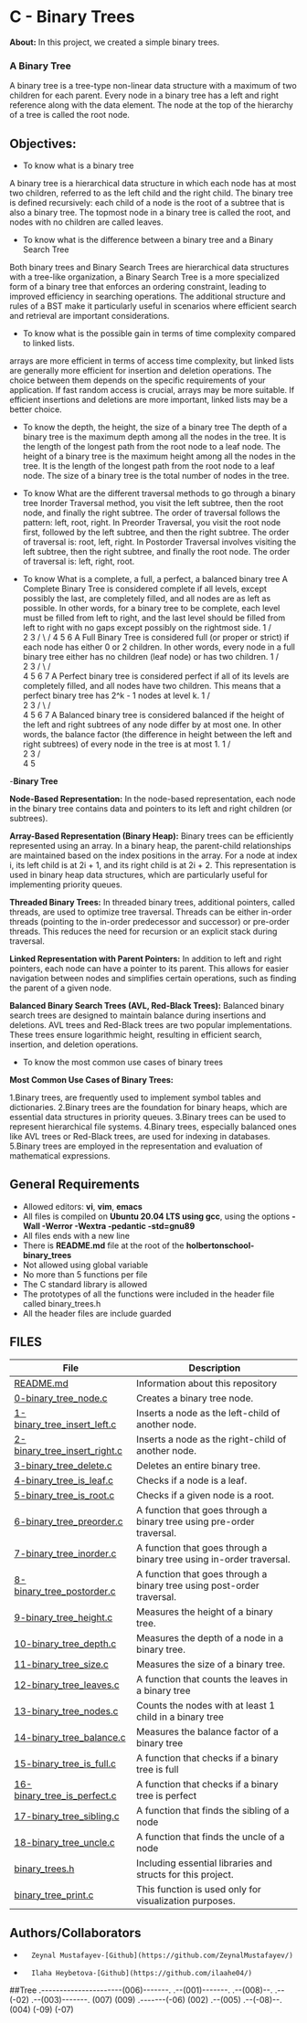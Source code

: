 # C - Binary Trees
**About:** In this project, we created a simple binary trees.
### A Binary Tree
A binary tree is a tree-type non-linear data structure with a maximum of two children for each parent. Every node in a binary tree has a left and right reference along with the data element. The node at the top of the hierarchy of a tree is called the root node.

## Objectives:
* To know what is a binary tree

A binary tree is a hierarchical data structure in which each node has at most two children, referred to as the left child and the right child. The binary tree is defined recursively: each child of a node is the root of a subtree that is also a binary tree. The topmost node in a binary tree is called the root, and nodes with no children are called leaves.

* To know what is the difference between a binary tree and a Binary Search Tree

Both binary trees and Binary Search Trees are hierarchical data structures with a tree-like organization, a Binary Search Tree is a more specialized form of a binary tree that enforces an ordering constraint, leading to improved efficiency in searching operations. The additional structure and rules of a BST make it particularly useful in scenarios where efficient search and retrieval are important considerations.

* To know what is the possible gain in terms of time complexity compared to linked lists. 

arrays are more efficient in terms of access time complexity, but linked lists are generally more efficient for insertion and deletion operations. The choice between them depends on the specific requirements of your application. If fast random access is crucial, arrays may be more suitable. If efficient insertions and deletions are more important, linked lists may be a better choice.

* To know the depth, the height, the size of a binary tree
The depth of a binary tree is the maximum depth among all the nodes in the tree. 
It is the length of the longest path from the root node to a leaf node. 
The height of a binary tree is the maximum height among all the nodes in the tree. 
It is the length of the longest path from the root node to a leaf node.
The size of a binary tree is the total number of nodes in the tree.

* To know What are the different traversal methods to go through a binary tree
Inorder Traversal method, you visit the left subtree, then the root node, and finally the right subtree. The order of traversal follows the pattern: left, root, right.
In Preorder Traversal, you visit the root node first, followed by the left subtree, and then the right subtree. The order of traversal is: root, left, right.
In Postorder Traversal involves visiting the left subtree, then the right subtree, and finally the root node. The order of traversal is: left, right, root.

* To know What is a complete, a full, a perfect, a balanced binary tree
A Complete Binary Tree is considered complete if all levels, except possibly the last, are completely filled, and all nodes are as left as possible. In other words, for a binary tree to be complete, each level must be filled from left to right, and the last level should be filled from left to right with no gaps except possibly on the rightmost side.
         1
       /   \
      2     3
     / \   /
    4   5 6
A Full Binary Tree is considered full (or proper or strict) if each node has either 0 or 2 children. In other words, every node in a full binary tree either has no children (leaf node) or has two children.
         1
       /   \
      2     3
     / \   / \
    4   5 6   7
A Perfect binary tree is considered perfect if all of its levels are completely filled, and all nodes have two children. This means that a perfect binary tree has 2^k - 1 nodes at level k.
         1
       /   \
      2     3
     / \   / \
    4   5 6   7
A Balanced binary tree is considered balanced if the height of the left and right subtrees of any node differ by at most one. In other words, the balance factor (the difference in height between the left and right subtrees) of every node in the tree is at most 1.
         1
       /   \
      2     3
     / \
    4   5


-**Binary Tree**

**Node-Based Representation:**
In the node-based representation, each node in the binary tree contains data and pointers to its left and right children (or subtrees).

**Array-Based Representation (Binary Heap):**
Binary trees can be efficiently represented using an array.
In a binary heap, the parent-child relationships are maintained based on the index positions in the array.
For a node at index i, its left child is at 2i + 1, and its right child is at 2i + 2.
This representation is used in binary heap data structures, which are particularly useful for implementing priority queues.

**Threaded Binary Trees:**
In threaded binary trees, additional pointers, called threads, are used to optimize tree traversal.
Threads can be either in-order threads (pointing to the in-order predecessor and successor) or pre-order threads.
This reduces the need for recursion or an explicit stack during traversal.

**Linked Representation with Parent Pointers:**
In addition to left and right pointers, each node can have a pointer to its parent.
This allows for easier navigation between nodes and simplifies certain operations, such as finding the parent of a given node.

**Balanced Binary Search Trees (AVL, Red-Black Trees):**
Balanced binary search trees are designed to maintain balance during insertions and deletions.
AVL trees and Red-Black trees are two popular implementations.
These trees ensure logarithmic height, resulting in efficient search, insertion, and deletion operations.

* To know the most common use cases of binary trees

**Most Common Use Cases of Binary Trees:**

1.Binary trees, are frequently used to implement symbol tables and dictionaries.
2.Binary trees are the foundation for binary heaps, which are essential data structures in priority queues.
3.Binary trees can be used to represent hierarchical file systems.
4.Binary trees, especially balanced ones like AVL trees or Red-Black trees, are used for indexing in databases.
5.Binary trees are employed in the representation and evaluation of mathematical expressions.

## General Requirements
* Allowed editors: **vi**, **vim**, **emacs**
* All files is compiled on **Ubuntu 20.04 LTS using gcc**, using the options **-Wall -Werror -Wextra -pedantic -std=gnu89**
* All files ends with a new line
* There is **README.md** file at the root of the **holbertonschool-binary_trees**
* Not allowed using global variable
* No more than 5 functions per file
* The C standard library is allowed
* The prototypes of all the functions were included in the header file called binary_trees.h
* All the header files are include guarded

## FILES
|File|Description|
|---|---|
|[README.md](https://github.com/ZeynalMustafayev/holbertonschool-binary_trees/blob/master/README.md)|Information about this repository|
|[0-binary_tree_node.c](https://github.com/ZeynalMustafayev/holbertonschool-binary_trees/blob/master/0-binary_tree_node.c)|Creates a binary tree node.|
|[1-binary_tree_insert_left.c](https://github.com/ZeynalMustafayev/holbertonschool-binary_trees/blob/master/1-binary_tree_insert_left.c)| Inserts a node as the left-child of another node.|
|[2-binary_tree_insert_right.c](https://github.com/ZeynalMustafayev/holbertonschool-binary_trees/blob/master/2-binary_tree_insert_right.c)| Inserts a node as the right-child of another node.|
|[3-binary_tree_delete.c](https://github.com/ZeynalMustafayev/holbertonschool-binary_trees/blob/master/3-binary_tree_delete.c)|Deletes an entire binary tree.|
|[4-binary_tree_is_leaf.c](https://github.com/ZeynalMustafayev/holbertonschool-binary_trees/blob/master/4-binary_tree_is_leaf.c)|Checks if a node is a leaf.|
|[5-binary_tree_is_root.c](https://github.com/ZeynalMustafayev/holbertonschool-binary_trees/blob/master/5-binary_tree_is_root.c)|Checks if a given node is a root.|
|[6-binary_tree_preorder.c](https://github.com/ZeynalMustafayev/holbertonschool-binary_trees/blob/master/6-binary_tree_preorder.c)|A function that goes through a binary tree using pre-order traversal.|
|[7-binary_tree_inorder.c](https://github.com/ZeynalMustafayev/holbertonschool-binary_trees/blob/master/7-binary_tree_inorder.c)|A function that goes through a binary tree using in-order traversal.|
|[8-binary_tree_postorder.c](https://github.com/ZeynalMustafayev/holbertonschool-binary_trees/blob/master/8-binary_tree_postorder.c)|A function that goes through a binary tree using post-order traversal.|
|[9-binary_tree_height.c](https://github.com/ZeynalMustafayev/holbertonschool-binary_trees/blob/master/9-binary_tree_height.c)|Measures the height of a binary tree.|
|[10-binary_tree_depth.c](https://github.com/ZeynalMustafayev/holbertonschool-binary_trees/blob/master/10-binary_tree_depth.c)|Measures the depth of a node in a binary tree.|
|[11-binary_tree_size.c](https://github.com/ZeynalMustafayev/holbertonschool-binary_trees/blob/master/11-binary_tree_size.c)|Measures the size of a binary tree.|
|[12-binary_tree_leaves.c](https://github.com/ZeynalMustafayev/holbertonschool-binary_trees/blob/master/12-binary_tree_leaves.c)|A function that counts the leaves in a binary tree|
|[13-binary_tree_nodes.c](https://github.com/ZeynalMustafayev/holbertonschool-binary_trees/blob/master/13-binary_tree_nodes.c)|Counts the nodes with at least 1 child in a binary tree|
|[14-binary_tree_balance.c](https://github.com/ZeynalMustafayev/holbertonschool-binary_trees/blob/master/14-binary_tree_balance.c)|Measures the balance factor of a binary tree|
|[15-binary_tree_is_full.c](https://github.com/ZeynalMustafayev/holbertonschool-binary_trees/blob/master/15-binary_tree_is_full.c)|A function that checks if a binary tree is full|
|[16-binary_tree_is_perfect.c](https://github.com/ZeynalMustafayev/holbertonschool-binary_trees/blob/master/16-binary_tree_is_perfect.c)|A function that checks if a binary tree is perfect|
|[17-binary_tree_sibling.c](https://github.com/ZeynalMustafayev/holbertonschool-binary_trees/blob/master/17-binary_tree_sibling.c)|A function that finds the sibling of a node|
|[18-binary_tree_uncle.c](https://github.com/ZeynalMustafayev/holbertonschool-binary_trees/blob/master/18-binary_tree_uncle.c)|A function that finds the uncle of a node|
|[binary_trees.h](https://github.com/ZeynalMustafayev/holbertonschool-binary_trees/blob/master/binary_trees.h)|Including essential libraries and structs for this project.|
|[binary_tree_print.c](https://github.com/ZeynalMustafayev/holbertonschool-binary_trees/blob/master/binary_tree_print.c)|This function is used only for visualization purposes.|
## Authors/Collaborators
*       Zeynal Mustafayev-[Github](https://github.com/ZeynalMustafayev/)
*       Ilaha Heybetova-[Github](https://github.com/ilaahe04/)

##Tree
                           .----------------------(006)-------.
                      .--(001)-------.                   .--(008)--.
                 .--(-02)       .--(003)-------.       (007)     (009)
       .-------(-06)          (002)       .--(005)
  .--(-08)--.                           (004)
(-09)     (-07)
